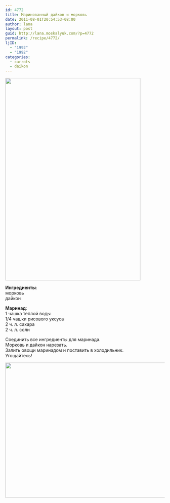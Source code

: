 ```yaml
---
id: 4772
title: Маринованный дайкон и морковь
date: 2011-08-01T20:54:53-08:00
author: lana
layout: post
guid: http://lana.moskalyuk.com/?p=4772
permalink: /recipe/4772/
ljID:
  - "1992"
  - "1992"
categories:
  - carrots
  - daikon
---
```

<img loading="lazy" class="alignnone" title="marinated carrots and daikon" src="http://farm7.static.flickr.com/6016/6000815642_cc07f350e4_z.jpg" alt="" width="427" height="640" />

**Ингредиенты**:  
морковь  
дайкон

**Маринад**:  
1 чашка теплой воды  
1/4 чашки рисового уксуса  
2 ч. л. сахара  
2 ч. л. соли

Соединить все ингредиенты для маринада.  
Морковь и дайкон нарезать.  
Залить овощи маринадом и поставить в холодильник.  
Угощайтесь!

<img loading="lazy" class="alignnone" title="marinated carrots and daikon" src="http://farm7.static.flickr.com/6135/6000267545_107e2e74b8_z.jpg" alt="" width="640" height="427" />